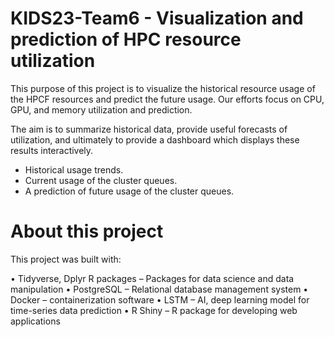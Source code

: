 # KIDS23-Team6 - Visualization and prediction of HPC resource utilization

This purpose of this project is to visualize the historical resource usage of the HPCF resources and predict the future usage. Our efforts focus on CPU, GPU, and memory utilization and prediction.

The aim is to summarize historical data, provide useful forecasts of utilization, and ultimately to provide a dashboard which displays these results interactively. 

- Historical usage trends.
- Current usage of the cluster queues.
- A prediction of future usage of the cluster queues.

# About this project

This project was built with:

•	Tidyverse, Dplyr R packages – Packages for data science and data manipulation
•	PostgreSQL – Relational database management system
•	Docker – containerization software
•	LSTM – AI, deep learning model for time-series data prediction
•	R Shiny – R package for developing web applications
